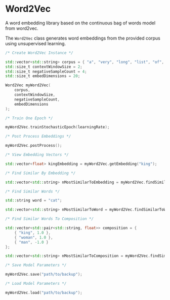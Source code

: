 # Word2Vec

A word embedding library based on the continuous bag of words model from word2vec.

The ```Word2Vec``` class generates word embeddings from the provided corpus using unsupervised learning.

```cpp
/* Create Word2Vec Instance */

std::vector<std::string> corpus = { "a", "very", "long", "list", "of", "words", "for", "training" };
std::size_t contextWindowSize = 2;
std::size_t negativeSampleCount = 4;
std::size_t embedDimensions = 20;

Word2Vec myWord2Vec(
    corpus,
    contextWindowSize,
    negativeSampleCount,
    embedDimensions
);
```

```cpp
/* Train One Epoch */

myWord2Vec.trainStochasticEpoch(learningRate);
```

```cpp
/* Post Process Embeddings */

myWord2Vec.postProcess();
```

```cpp
/* View Embedding Vectors */

std::vector<float> kingEmbedding = myWord2Vec.getEmbedding("king");
```

```cpp
/* Find Similar By Embedding */

std::vector<std::string> nMostSimilarToEmbedding = myWord2Vec.findSimilarToEmbedding(embedding, n);
```

```cpp
/* Find Similar Words */

std::string word = "cat";

std::vector<std::string> nMostSimilarToWord = myWord2Vec.findSimilarToWord(word, n);
```

```cpp
/* Find Similar Words To Composition */

std::vector<std::pair<std::string, float>> composition = {
    { "king", 1.0 },
    { "woman", 1.0 },
    { "man", -1.0 }
};

std::vector<std::string> nMostSimilarToComposition = myWord2Vec.findSimilarToLinearComposition(composition, n);
```

```cpp
/* Save Model Parameters */

myWord2Vec.save("path/to/backup");
```

```cpp
/* Load Model Parameters */

myWord2Vec.load("path/to/backup");
```